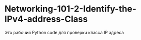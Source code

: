 # Networking-101-2-Identify-the-IPv4-address-Class
Это рабочий Python code для проверки класса IP адреса
